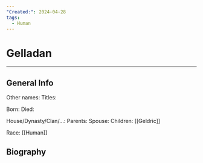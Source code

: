 ```yaml
---
"Created:": 2024-04-28
tags:
  - Human
---
```


# Gelladan
---

## General Info

Other names:
Titles:

Born:
Died:

House/Dynasty/Clan/...:
Parents:
Spouse:
Children: [[Geldric]]

Race: [[Human]] 



## Biography

